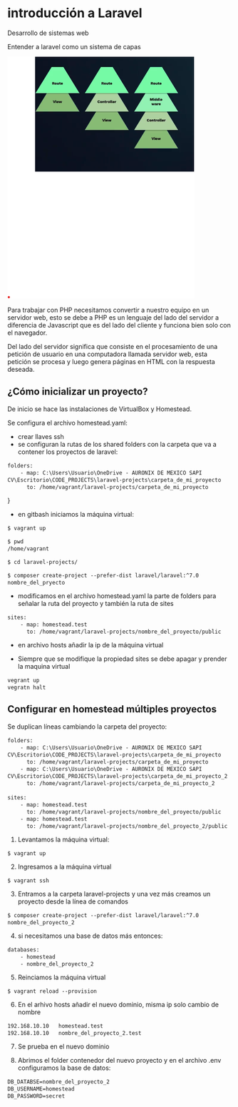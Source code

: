 # introducción a Laravel

Desarrollo de sistemas web

Entender a laravel como un sistema de capas

![capas](./assets/capas.png)

Para trabajar con PHP necesitamos convertir a nuestro equipo en un servidor web, esto se debe a PHP es un lenguaje del lado del servidor a diferencia de Javascript que es del lado del cliente y funciona bien solo con el navegador.

Del lado del servidor significa que consiste en el procesamiento de una petición de usuario en una computadora llamada servidor web, esta petición se procesa y luego genera páginas en HTML con la respuesta deseada.

## ¿Cómo inicializar un proyecto?

De inicio se hace las instalaciones de VirtualBox y Homestead.

Se configura el archivo homestead.yaml:
- crear llaves ssh
- se configuran la rutas de los shared folders con la carpeta que va a contener los proyectos de laravel:

```
folders:
    - map: C:\Users\Usuario\OneDrive - AURONIX DE MEXICO SAPI  CV\Escritorio\CODE_PROJECTS\laravel-projects\carpeta_de_mi_proyecto
      to: /home/vagrant/laravel-projects/carpeta_de_mi_proyecto
```
}
- en gitbash iniciamos la máquina virtual:
```
$ vagrant up
```

```
$ pwd
/home/vagrant
```

```
$ cd laravel-projects/
```

```
$ composer create-project --prefer-dist laravel/laravel:^7.0 nombre_del_pryecto
```

- modificamos en el archivo homestead.yaml la parte de folders para señalar la ruta del proyecto y también la ruta de sites

```
sites:
    - map: homestead.test
      to: /home/vagrant/laravel-projects/nombre_del_proyecto/public
```

- en archivo hosts añadir la ip de la máquina virtual

- Siempre que se modifique la propiedad sites se debe apagar y prender la maquina virtual

```
vegrant up
vegratn halt
```

## Configurar en homestead múltiples proyectos

Se duplican líneas cambiando la carpeta del proyecto:

```
folders:
    - map: C:\Users\Usuario\OneDrive - AURONIX DE MEXICO SAPI  CV\Escritorio\CODE_PROJECTS\laravel-projects\carpeta_de_mi_proyecto
      to: /home/vagrant/laravel-projects/carpeta_de_mi_proyecto
    - map: C:\Users\Usuario\OneDrive - AURONIX DE MEXICO SAPI  CV\Escritorio\CODE_PROJECTS\laravel-projects\carpeta_de_mi_proyecto_2
      to: /home/vagrant/laravel-projects/carpeta_de_mi_proyecto_2

sites:
    - map: homestead.test
      to: /home/vagrant/laravel-projects/nombre_del_proyecto/public
    - map: homestead.test
      to: /home/vagrant/laravel-projects/nombre_del_proyecto_2/public
```

1. Levantamos la máquina virtual:
```
$ vagrant up
```
2. Ingresamos a la máquina virtual
```
$ vagrant ssh
```
3. Entramos a la carpeta laravel-projects y una vez más creamos un proyecto desde la línea de comandos
```
$ composer create-project --prefer-dist laravel/laravel:^7.0 nombre_del_proyecto_2
```
4. si necesitamos una base de datos más entonces:
```
databases:
    - homestead
    - nombre_del_proyecto_2
```
5. Reinciamos la máquina virtual
```
$ vagrant reload --provision
```

6. En el arhivo hosts añadir el nuevo dominio, misma ip solo cambio de nombre
```
192.168.10.10   homestead.test
192.168.10.10   nombre_del_proyecto_2.test
```

7. Se prueba en el nuevo dominio

8. Abrimos el folder contenedor del nuevo proyecto y en el archivo .env configuramos la base de datos:
```
DB_DATABSE=nombre_del_proyecto_2
DB_USERNAME=homestead
DB_PASSWORD=secret
```
